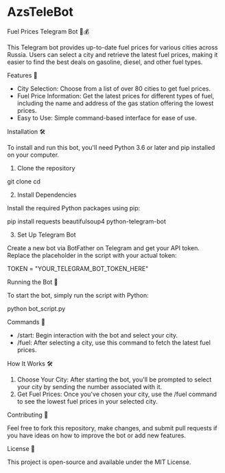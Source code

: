 # AzsTeleBot
Fuel Prices Telegram Bot 🚗💰

This Telegram bot provides up-to-date fuel prices for various cities across Russia. Users can select a city and retrieve the latest fuel prices, making it easier to find the best deals on gasoline, diesel, and other fuel types.

Features 🌟

- City Selection: Choose from a list of over 80 cities to get fuel prices.
- Fuel Price Information: Get the latest prices for different types of fuel, including the name and address of the gas station offering the lowest prices.
- Easy to Use: Simple command-based interface for ease of use.

Installation 🛠️

To install and run this bot, you'll need Python 3.6 or later and pip installed on your computer.

1. Clone the repository

git clone <repository-url>
cd <repository-directory>

2. Install Dependencies

Install the required Python packages using pip:

pip install requests beautifulsoup4 python-telegram-bot

3. Set Up Telegram Bot

Create a new bot via BotFather on Telegram and get your API token. Replace the placeholder in the script with your actual token:

TOKEN = "YOUR_TELEGRAM_BOT_TOKEN_HERE"

Running the Bot 🚀

To start the bot, simply run the script with Python:

python bot_script.py

Commands 📝

- /start: Begin interaction with the bot and select your city.
- /fuel: After selecting a city, use this command to fetch the latest fuel prices.

How It Works 🛠

1. Choose Your City: After starting the bot, you'll be prompted to select your city by sending the number associated with it.
2. Get Fuel Prices: Once you've chosen your city, use the /fuel command to see the lowest fuel prices in your selected city.

Contributing 🤝

Feel free to fork this repository, make changes, and submit pull requests if you have ideas on how to improve the bot or add new features.

License 📜

This project is open-source and available under the MIT License.
